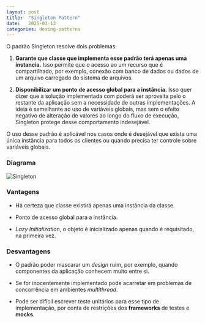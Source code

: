 ```yaml
---
layout: post
title:  "Singleton Pattern"
date:   2025-03-13 
categories: desing-patterns 
---
```


O padrão Singleton resolve dois problemas:

1. **Garante que classe que implementa esse padrão terá apenas uma instancia.**
Isso permite que o acesso ao um recurso que é compartilhado, por exemplo,
conexão com banco de dados ou dados de um arquivo carregado do sistema de 
arquivos.

2. **Disponibilizar um ponto de acesso global para a instância.** Isso 
quer dizer que a solução implementada com poderá ser aproveita pelo o restante 
da aplicação sem a necessidade de outras implementações. A ideia é semelhante
ao uso de variáveis globais, mas sem o efeito negativo de alteração de valores
ao longo do fluxo de execução, Singleton protege desse comportamento indesejável.

O uso desse padrão é aplicável nos casos onde é desejável que exista uma única
instância para todos os clientes ou quando precisa ter controle sobre variáveis
globais.

### Diagrama

![Singleton](../../../../assets/img/design-patterns/singleton-pattern.svg)

### Vantagens

* Há certeza que classe existirá apenas uma instância da classe.

* Ponto de acesso global para a instância.

* *Lazy Initialization*, o objeto é inicializado apenas quando é requisitado,
na primeira vez.

### Desvantagens

* O padrão poder mascarar um *design* ruim, por exemplo, quando componentes da
aplicação conhecem muito entre si.

* Se for inocentemente implementado pode acarretar em problemas de concorrência
em ambientes *multithread*.

* Pode ser difícil escrever teste unitários para esse tipo de implementação, por
conta de restrições dos **frameworks** de testes e **mocks**.

